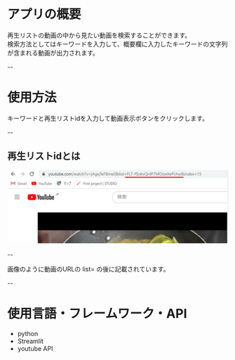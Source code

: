 # アプリの概要
再生リストの動画の中から見たい動画を検索することができます。  
検索方法としてはキーワードを入力して、概要欄に入力したキーワードの文字列が含まれる動画が出力されます。     

  --

# 使用方法
キーワードと再生リストidを入力して動画表示ボタンをクリックします。  

--

## 再生リストidとは  
![readme-image](https://github.com/tachibana-824/cook-memo/blob/main/read-me.png)

--

画像のように動画のURLの list= の後に記載されています。  

--

# 使用言語・フレームワーク・API
- python
- Streamlit
- youtube API

